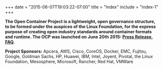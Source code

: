 +++
date = "2015-06-07T19:03:22-07:00"
title = "Index"
include = "index-1"
+++

**The Open Container Project is a lightweight, open governance structure, to be formed under the auspices of the Linux Foundation, for the express purpose of creating open industry standards around container formats and runtime. The OCP was launched on June 20th 2015: [Press Release](/pressrelease), [FAQ](/faq).**

**Project Sponsors:**
Apcera,
AWS,
Cisco,
CoreOS,
Docker,
EMC,
Fujitsu,
Google,
Goldman Sachs,
HP,
Huawei,
IBM,
Intel,
Joyent,
Pivotal,
the Linux Foundation,
Mesosphere,
Microsoft,
Rancher,
Red Hat,
VMWare